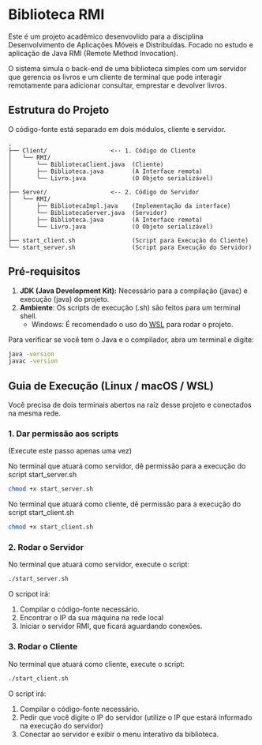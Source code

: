 # Biblioteca RMI

Este é um projeto acadêmico desenvovlido para a disciplina Desenvolvimento de Aplicações Móveis e Distribuídas. Focado no estudo e aplicação de Java RMI (Remote Method Invocation).

O sistema simula o back-end de uma biblioteca simples com um servidor que gerencia os livros e um cliente de terminal que pode interagir remotamente para adicionar consultar, emprestar e devolver livros.

## Estrutura do Projeto

O código-fonte está separado em dois módulos, cliente e servidor.

```
.
├── Client/                  <-- 1. Código do Cliente
│   └── RMI/
│       └── BibliotecaClient.java  (Cliente)
│       ├── Biblioteca.java        (A Interface remota)
│       └── Livro.java             (O Objeto serializável)
│
├── Server/                  <-- 2. Código do Servidor
│   └── RMI/
│       ├── BibliotecaImpl.java    (Implementação da interface)
│       └── BibliotecaServer.java  (Servidor)
│       ├── Biblioteca.java        (A Interface remota)
│       └── Livro.java             (O Objeto serializável)
│
├── start_client.sh                (Script para Execução do Cliente)
└── start_server.sh                (Script para Execução do Servidor)
```

## Pré-requisitos

1. **JDK (Java Development Kit):** Necessário para a compilação (javac) e execução (java) do projeto.
2. **Ambiente**: Os scripts de execução (.sh) são feitos para um terminal shell.
    - Windows: É recomendado o uso do [WSL](https://learn.microsoft.com/pt-br/windows/wsl/install) para rodar o projeto.

Para verificar se você tem o Java e o compilador, abra um terminal e digite:

```bash
java -version
javac -version
```

## Guia de Execução (Linux / macOS / WSL)

Você precisa de dois terminais abertos na raíz desse projeto e conectados na mesma rede.

### 1. Dar permissão aos scripts

(Execute este passo apenas uma vez)

No terminal que atuará como servidor, dê permissão para a execução do script start_server.sh

```bash
chmod +x start_server.sh
```

No terminal que atuará como cliente, dê permissão para a execução do script start_client.sh

```bash
chmod +x start_client.sh
```

### 2. Rodar o Servidor

No terminal que atuará como servidor, execute o script:

```bash
./start_server.sh
```

O scripot irá:
1. Compilar o código-fonte necessário.
2. Encontrar o IP da sua máquina na rede local
3. Iniciar o servidor RMI, que ficará aguardando conexões.

### 3. Rodar o Cliente

No terminal que atuará como cliente, execute o script:

```bash
./start_client.sh
```

O script irá:
1. Compilar o código-fonte necessário.
2. Pedir que você digite o IP do servidor (utilize o IP que estará informado na execução do servidor)
3. Conectar ao servidor e exibir o menu interativo da biblioteca. 
